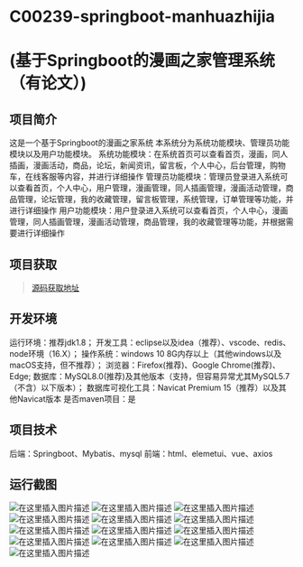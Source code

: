 # C00239-springboot-manhuazhijia
# (基于Springboot的漫画之家管理系统（有论文）)

## 项目简介

这是一个基于Springboot的漫画之家系统
本系统分为系统功能模块、管理员功能模块以及用户功能模块。
系统功能模块：在系统首页可以查看首页，漫画，同人插画，漫画活动，商品，论坛，新闻资讯，留言板，个人中心，后台管理，购物车，在线客服等内容，并进行详细操作
管理员功能模块：管理员登录进入系统可以查看首页，个人中心，用户管理，漫画管理，同人插画管理，漫画活动管理，商品管理，论坛管理，我的收藏管理，留言板管理，系统管理，订单管理等功能，并进行详细操作
用户功能模块：用户登录进入系统可以查看首页，个人中心，漫画管理，同人插画管理，漫画活动管理，商品管理，我的收藏管理等功能，并根据需要进行详细操作


## 项目获取
> [源码获取地址](http://www.manoncode.cn/details?id=239)

 
## 开发环境

运行环境：推荐jdk1.8；
开发工具：eclipse以及idea（推荐）、vscode、redis、node环境（16.X）；
操作系统：windows 10 8G内存以上（其他windows以及macOS支持，但不推荐）；
浏览器：Firefox(推荐)、Google Chrome(推荐)、Edge;
数据库：MySQL8.0(推荐)及其他版本（支持，但容易异常尤其MySQL5.7（不含）以下版本）；
数据库可视化工具：Navicat Premium 15（推荐）以及其他Navicat版本
是否maven项目：是

## 项目技术
 
后端：Springboot、Mybatis、mysql
前端：html、elemetui、vue、axios

## 运行截图
![在这里插入图片描述](https://img-blog.csdnimg.cn/direct/970931cec47d454cb7947dbfb4c0cdf8.png#pic_center)
![在这里插入图片描述](https://img-blog.csdnimg.cn/direct/fce1660ae94c4d8fb34421911cc62f5b.png#pic_center)
![在这里插入图片描述](https://img-blog.csdnimg.cn/direct/56cc6ae1bdc24a8694436c60e283b8a0.png#pic_center)
![在这里插入图片描述](https://img-blog.csdnimg.cn/direct/6db94fe537f9484ebdb5fc0a1f89cf88.png#pic_center)
![在这里插入图片描述](https://img-blog.csdnimg.cn/direct/3bc0322a58494f72af74824aed849ebf.png#pic_center)
![在这里插入图片描述](https://img-blog.csdnimg.cn/direct/8f102263d61f46b0b57975b94aa304ac.png#pic_center)
![在这里插入图片描述](https://img-blog.csdnimg.cn/direct/c80b8e00515b4eaa89f51d5dfc740aae.png#pic_center)
![在这里插入图片描述](https://img-blog.csdnimg.cn/direct/1b6ccd4865354100a4101ae85c6eb50c.png#pic_center)
![在这里插入图片描述](https://img-blog.csdnimg.cn/direct/67aca7768c744b3bb908d5ccc3580fa4.png#pic_center)
![在这里插入图片描述](https://img-blog.csdnimg.cn/direct/ac2715bd14184a9990eb0df402059157.png#pic_center)
![在这里插入图片描述](https://img-blog.csdnimg.cn/direct/b73308b3783b44f2be4652ffb672fd9d.png#pic_center)
![在这里插入图片描述](https://img-blog.csdnimg.cn/direct/1e4a706be41a45fe915b41a6ee5a4f81.png#pic_center)
![在这里插入图片描述](https://img-blog.csdnimg.cn/direct/3e0f54fdc3524f9181e3e4e407151a1b.png#pic_center)

